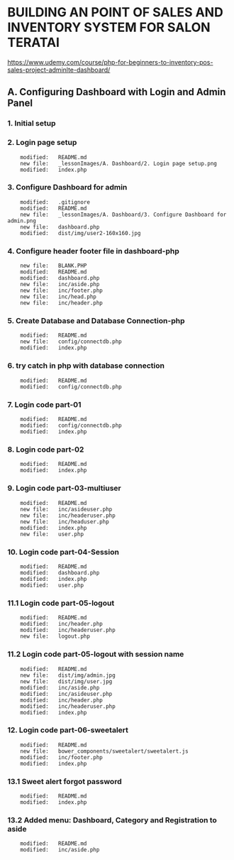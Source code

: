 # BUILDING AN POINT OF SALES AND INVENTORY SYSTEM FOR SALON TERATAI

https://www.udemy.com/course/php-for-beginners-to-inventory-pos-sales-project-adminlte-dashboard/

## A. Configuring Dashboard with Login and Admin Panel

### 1. Initial setup

### 2. Login page setup

        modified:   README.md
        new file:   _lessonImages/A. Dashboard/2. Login page setup.png
        modified:   index.php

### 3. Configure Dashboard for admin

        modified:   .gitignore
        modified:   README.md
        new file:   _lessonImages/A. Dashboard/3. Configure Dashboard for admin.png
        new file:   dashboard.php
        modified:   dist/img/user2-160x160.jpg

### 4. Configure header footer file in dashboard-php

        new file:   BLANK.PHP
        modified:   README.md
        modified:   dashboard.php
        new file:   inc/aside.php
        new file:   inc/footer.php
        new file:   inc/head.php
        new file:   inc/header.php

### 5. Create Database and Database Connection-php

        modified:   README.md
        new file:   config/connectdb.php
        modified:   index.php

### 6. try catch in php with database connection

        modified:   README.md
        modified:   config/connectdb.php

### 7. Login code part-01

        modified:   README.md
        modified:   config/connectdb.php
        modified:   index.php

### 8. Login code part-02

        modified:   README.md
        modified:   index.php

### 9. Login code part-03-multiuser

        modified:   README.md
        new file:   inc/asideuser.php
        new file:   inc/headeruser.php
        new file:   inc/headuser.php
        modified:   index.php
        new file:   user.php

### 10. Login code part-04-Session

        modified:   README.md
        modified:   dashboard.php
        modified:   index.php
        modified:   user.php

### 11.1 Login code part-05-logout

        modified:   README.md
        modified:   inc/header.php
        modified:   inc/headeruser.php
        new file:   logout.php

### 11.2 Login code part-05-logout with session name

        modified:   README.md
        new file:   dist/img/admin.jpg
        new file:   dist/img/user.jpg
        modified:   inc/aside.php
        modified:   inc/asideuser.php
        modified:   inc/header.php
        modified:   inc/headeruser.php
        modified:   index.php

### 12. Login code part-06-sweetalert

        modified:   README.md
        new file:   bower_components/sweetalert/sweetalert.js
        modified:   inc/footer.php
        modified:   index.php

### 13.1 Sweet alert forgot password

        modified:   README.md
        modified:   index.php

### 13.2 Added menu: Dashboard, Category and Registration to aside

        modified:   README.md
        modified:   inc/aside.php

